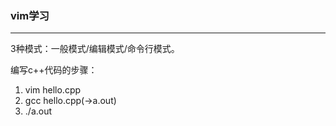 ### vim学习

---

3种模式：一般模式/编辑模式/命令行模式。

编写c++代码的步骤：

1. vim hello.cpp
2. gcc hello.cpp(->a.out)
3. ./a.out


